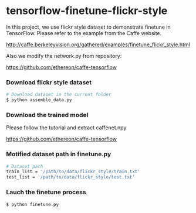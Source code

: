 # tensorflow-finetune-flickr-style

In this project, we use flickr style dataset to demonstrate finetune in TensorFlow.
Please refer to the example from the Caffe website.

http://caffe.berkeleyvision.org/gathered/examples/finetune_flickr_style.html

Also we modify the network.py from repository:

https://github.com/ethereon/caffe-tensorflow

### Download flickr style dataset

```sh
# Download dataset in the current folder
$ python assemble_data.py
```

### Download the trained model

Please follow the tutorial and extract caffenet.npy

https://github.com/ethereon/caffe-tensorflow

### Motified dataset path in finetune.py

```sh
# Dataset path
train_list = '/path/to/data/flickr_style/train.txt'
test_list = '/path/to/data/flickr_style/test.txt'
```
### Lauch the finetune process

```sh
$ python finetune.py
```

